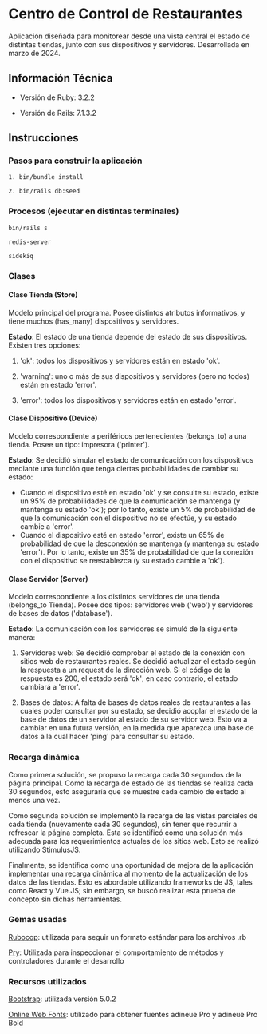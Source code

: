 # Centro de Control de Restaurantes

Aplicación diseñada para monitorear desde una vista central el estado de distintas tiendas, junto con sus dispositivos y servidores. Desarrollada en marzo de 2024.

## Información Técnica

* Versión de Ruby: 3.2.2

* Versión de Rails: 7.1.3.2

## Instrucciones

### Pasos para construir la aplicación

```
1. bin/bundle install

2. bin/rails db:seed
```

### Procesos (ejecutar en distintas terminales)

```
bin/rails s

redis-server

sidekiq
```

### Clases

#### Clase Tienda (Store)
Modelo principal del programa. Posee distintos atributos informativos, y tiene muchos (has_many) dispositivos y servidores.

**Estado**: El estado de una tienda depende del estado de sus dispositivos. Existen tres opciones:

1. 'ok': todos los dispositivos y servidores están en estado 'ok'.

2. 'warning': uno o más de sus dispositivos y servidores (pero no todos) están en estado 'error'.

3. 'error': todos los dispositivos y servidores están en estado 'error'.

#### Clase Dispositivo (Device)
Modelo correspondiente a periféricos pertenecientes (belongs_to) a una tienda. Posee un tipo: impresora ('printer').

**Estado**: Se decidió simular el estado de comunicación con los dispositivos mediante una función que tenga ciertas probabilidades de cambiar su estado:

- Cuando el dispositivo esté en estado 'ok' y se consulte su estado, existe un 95% de probabilidades de que la comunicación se mantenga (y mantenga su estado 'ok'); por lo tanto, existe un 5% de probabilidad de que la comunicación con el dispositivo no se efectúe, y su estado cambie a 'error'.
- Cuando el dispositivo esté en estado 'error', existe un 65% de probabilidad de que la desconexión se mantenga (y mantenga su estado 'error'). Por lo tanto, existe un 35% de probabilidad de que la conexión con el dispositivo se reestablezca (y su estado cambie a 'ok').


#### Clase Servidor (Server)
Modelo correspondiente a los distintos servidores de una tienda (belongs_to Tienda). Posee dos tipos: servidores web ('web') y servidores de bases de datos ('database').

**Estado**: La comunicación con los servidores se simuló de la siguiente manera:

1. Servidores web: Se decidió comprobar el estado de la conexión con sitios web de restaurantes reales. Se decidió actualizar el estado según la respuesta a un request de la dirección web. Si el código de la respuesta es 200, el estado será 'ok'; en caso contrario, el estado cambiará a 'error'.

2. Bases de datos: A falta de bases de datos reales de restaurantes a las cuales poder consultar por su estado, se decidió acoplar el estado de la base de datos de un servidor al estado de su servidor web. Esto va a cambiar en una futura versión, en la medida que aparezca una base de datos a la cual hacer 'ping' para consultar su estado.

### Recarga dinámica

Como primera solución, se propuso la recarga cada 30 segundos de la página principal. Como la recarga de estado de las tiendas se realiza cada 30 segundos, esto aseguraría que se muestre cada cambio de estado al menos una vez.

Como segunda solución se implementó la recarga de las vistas parciales de cada tienda (nuevamente cada 30 segundos), sin tener que recurrir a refrescar la página completa. Esta se identificó como una solución más adecuada para los requerimientos actuales de los sitios web. Esto se realizó utilizando StimulusJS.

Finalmente, se identifica como una oportunidad de mejora de la aplicación implementar una recarga dinámica al momento de la actualización de los datos de las tiendas. Esto es abordable utilizando frameworks de JS, tales como React y Vue.JS; sin embargo, se buscó realizar esta prueba de concepto sin dichas herramientas. 

### Gemas usadas

[Rubocop](https://rubocop.org/): utilizada para seguir un formato estándar para los archivos .rb

[Pry](https://github.com/pry/pry): Utilizada para inspeccionar el comportamiento de métodos y controladores durante el desarrollo

### Recursos utilizados

[Bootstrap](https://getbootstrap.com/docs/5.0/getting-started/introduction/): utilizada versión 5.0.2

[Online Web Fonts](https://onlinewebfonts.com/): utilizado para obtener fuentes adineue Pro y adineue Pro Bold 
